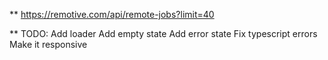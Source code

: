 ** https://remotive.com/api/remote-jobs?limit=40

** TODO:
Add loader
Add empty state
Add error state
Fix typescript errors
Make it responsive